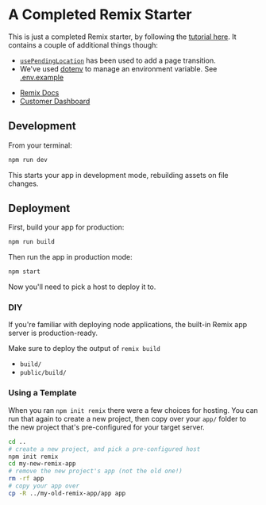 # A Completed Remix Starter

This is just a completed Remix starter, by following the [tutorial here](https://docs.remix.run/v0.17/tutorial/1-installation/). It contains a couple of additional things though:

- [`usePendingLocation`](https://docs.remix.run/v0.17/api/remix/#usependinglocation) has been used to add a page transition.
- We've used [dotenv](https://docs.remix.run/v0.17/guides/envvars/#server-environment-variables) to manage an environment variable. See [.env.example](.env.example)

* [Remix Docs](https://docs.remix.run)
* [Customer Dashboard](https://remix.run/dashboard)

## Development

From your terminal:

```sh
npm run dev
```

This starts your app in development mode, rebuilding assets on file changes.

## Deployment

First, build your app for production:

```sh
npm run build
```

Then run the app in production mode:

```sh
npm start
```

Now you'll need to pick a host to deploy it to.

### DIY

If you're familiar with deploying node applications, the built-in Remix app server is production-ready.

Make sure to deploy the output of `remix build`

- `build/`
- `public/build/`

### Using a Template

When you ran `npm init remix` there were a few choices for hosting. You can run that again to create a new project, then copy over your `app/` folder to the new project that's pre-configured for your target server.

```sh
cd ..
# create a new project, and pick a pre-configured host
npm init remix
cd my-new-remix-app
# remove the new project's app (not the old one!)
rm -rf app
# copy your app over
cp -R ../my-old-remix-app/app app
```
